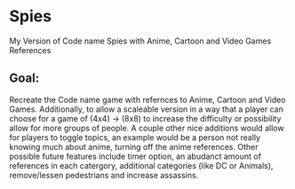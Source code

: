 # Spies
My Version of Code name Spies with Anime, Cartoon and Video Games References

## Goal:
Recreate the Code name game with refernces to Anime, Cartoon and Video Games. Additionally, to allow a scaleable version in a way that a player can choose for a game of (4x4) -> (8x8) to increase the difficulty or possibility allow for more groups of people. A couple other nice additions would allow for players to toggle topics, an example would be a person not really knowing much about anime, turning off the anime references. Other possible future features include timer option, an abudanct amount of references in each catergory, additional categories (like DC or Animals), remove/lessen pedestrians and increase assassins. 
